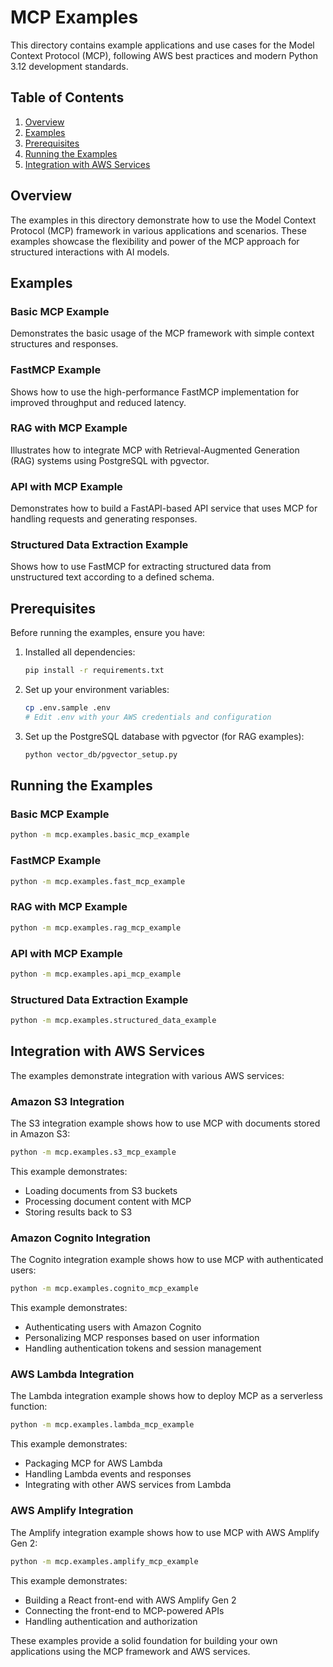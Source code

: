# MCP Examples

This directory contains example applications and use cases for the Model Context Protocol (MCP), following AWS best practices and modern Python 3.12 development standards.

## Table of Contents

1. [Overview](#overview)
2. [Examples](#examples)
3. [Prerequisites](#prerequisites)
4. [Running the Examples](#running-the-examples)
5. [Integration with AWS Services](#integration-with-aws-services)

## Overview

The examples in this directory demonstrate how to use the Model Context Protocol (MCP) framework in various applications and scenarios. These examples showcase the flexibility and power of the MCP approach for structured interactions with AI models.

## Examples

### Basic MCP Example

Demonstrates the basic usage of the MCP framework with simple context structures and responses.

### FastMCP Example

Shows how to use the high-performance FastMCP implementation for improved throughput and reduced latency.

### RAG with MCP Example

Illustrates how to integrate MCP with Retrieval-Augmented Generation (RAG) systems using PostgreSQL with pgvector.

### API with MCP Example

Demonstrates how to build a FastAPI-based API service that uses MCP for handling requests and generating responses.

### Structured Data Extraction Example

Shows how to use FastMCP for extracting structured data from unstructured text according to a defined schema.

## Prerequisites

Before running the examples, ensure you have:

1. Installed all dependencies:
   ```bash
   pip install -r requirements.txt
   ```

2. Set up your environment variables:
   ```bash
   cp .env.sample .env
   # Edit .env with your AWS credentials and configuration
   ```

3. Set up the PostgreSQL database with pgvector (for RAG examples):
   ```bash
   python vector_db/pgvector_setup.py
   ```

## Running the Examples

### Basic MCP Example

```bash
python -m mcp.examples.basic_mcp_example
```

### FastMCP Example

```bash
python -m mcp.examples.fast_mcp_example
```

### RAG with MCP Example

```bash
python -m mcp.examples.rag_mcp_example
```

### API with MCP Example

```bash
python -m mcp.examples.api_mcp_example
```

### Structured Data Extraction Example

```bash
python -m mcp.examples.structured_data_example
```

## Integration with AWS Services

The examples demonstrate integration with various AWS services:

### Amazon S3 Integration

The S3 integration example shows how to use MCP with documents stored in Amazon S3:

```bash
python -m mcp.examples.s3_mcp_example
```

This example demonstrates:
- Loading documents from S3 buckets
- Processing document content with MCP
- Storing results back to S3

### Amazon Cognito Integration

The Cognito integration example shows how to use MCP with authenticated users:

```bash
python -m mcp.examples.cognito_mcp_example
```

This example demonstrates:
- Authenticating users with Amazon Cognito
- Personalizing MCP responses based on user information
- Handling authentication tokens and session management

### AWS Lambda Integration

The Lambda integration example shows how to deploy MCP as a serverless function:

```bash
python -m mcp.examples.lambda_mcp_example
```

This example demonstrates:
- Packaging MCP for AWS Lambda
- Handling Lambda events and responses
- Integrating with other AWS services from Lambda

### AWS Amplify Integration

The Amplify integration example shows how to use MCP with AWS Amplify Gen 2:

```bash
python -m mcp.examples.amplify_mcp_example
```

This example demonstrates:
- Building a React front-end with AWS Amplify Gen 2
- Connecting the front-end to MCP-powered APIs
- Handling authentication and authorization

These examples provide a solid foundation for building your own applications using the MCP framework and AWS services.
